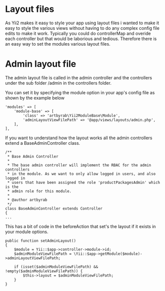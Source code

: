 # Layout files

As Yii2 makes it easy to style your app using layout files i wanted to make it easy to style the various views without having to do any complex config file edits to make it work. Typically you could do controllerMap and overide each controller but that would be laborious and tedious. Therefore there is an easy way to set the modules various layout files.

# Admin layout file

The admin layout file is called in the admin controller and the controllers under the sub folder /admin in the controllers folder. 

You can set it by specifying the module option in your app's config file as shown by the example below

```
'modules' => [
    'module-base' => [
        'class' => 'artbyrab\Yii2ModuleBase\Module',
        'adminLayoutViewFilePath' => '@app/views/layouts/admin.php',
    ],
],
```

If you want to understand how the layout works all the admin controllers extend a BaseAdminController class.

```
/**
 * Base Admin Controller
 * 
 * The base admin controller will implement the RBAC for the admin controllers 
 * in the module. As we want to only allow logged in users, and also logged in 
 * users that have been assigned the role 'productPackagesAdmin' which is the 
 * admin role for this module.
 * 
 * @author artbyrab
 */
class BaseAdminController extends Controller
{
...
```

This has a bit of code in the beforeAction that set's the layout if it exists in your module options.

```
public function setAdminLayout()
{
    $module = Yii::$app->controller->module->id;
    $adminModuleViewFilePath = \Yii::$app->getModule($module)->adminLayoutViewFilePath;

    if (isset($adminModuleViewFilePath) && !empty($adminModuleViewFilePath)) {
        $this->layout = $adminModuleViewFilePath;
    }
}
```



